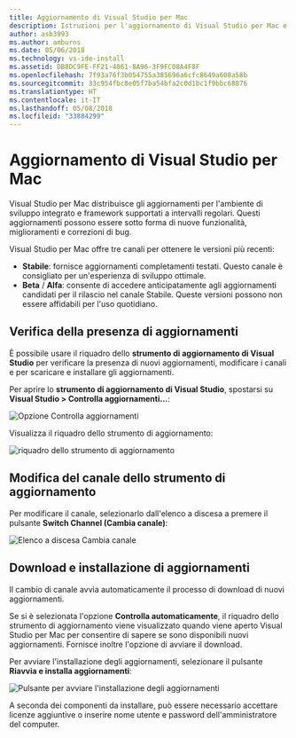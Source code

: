 ```yaml
---
title: Aggiornamento di Visual Studio per Mac
description: Istruzioni per l'aggiornamento di Visual Studio per Mac e l'accesso a versioni di anteprima.
author: asb3993
ms.author: amburns
ms.date: 05/06/2018
ms.technology: vs-ide-install
ms.assetid: DB8DC9FE-FF21-4061-8A96-3F9FC08A4F8F
ms.openlocfilehash: 7f93a76f3b054755a385696a6cfc8649a608a58b
ms.sourcegitcommit: 33c954fbc8e05f7ba54bfa2c0d1bc1f9bbc68876
ms.translationtype: HT
ms.contentlocale: it-IT
ms.lasthandoff: 05/08/2018
ms.locfileid: "33884299"
---
```

# <a name="updating-visual-studio-for-mac"></a>Aggiornamento di Visual Studio per Mac

Visual Studio per Mac distribuisce gli aggiornamenti per l'ambiente di sviluppo integrato e framework supportati a intervalli regolari. Questi aggiornamenti possono essere sotto forma di nuove funzionalità, miglioramenti e correzioni di bug.

Visual Studio per Mac offre tre canali per ottenere le versioni più recenti:

* **Stabile**: fornisce aggiornamenti completamenti testati. Questo canale è consigliato per un'esperienza di sviluppo ottimale.
* **Beta** / **Alfa**: consente di accedere anticipatamente agli aggiornamenti candidati per il rilascio nel canale Stabile. Queste versioni possono non essere affidabili per l'uso quotidiano.

## <a name="checking-for-updates"></a>Verifica della presenza di aggiornamenti

È possibile usare il riquadro dello **strumento di aggiornamento di Visual Studio** per verificare la presenza di nuovi aggiornamenti, modificare i canali e per scaricare e installare gli aggiornamenti.

Per aprire lo **strumento di aggiornamento di Visual Studio**, spostarsi su **Visual Studio > Controlla aggiornamenti...**:

![Opzione Controlla aggiornamenti](media/update-image1.png)

Visualizza il riquadro dello strumento di aggiornamento:

![riquadro dello strumento di aggiornamento](media/update-image2.png)

## <a name="changing-the-updater-channel"></a>Modifica del canale dello strumento di aggiornamento

Per modificare il canale, selezionarlo dall'elenco a discesa a premere il pulsante **Switch Channel (Cambia canale)**:

![Elenco a discesa Cambia canale](media/update-image3.png)

## <a name="downloading-and-installing-updates"></a>Download e installazione di aggiornamenti

Il cambio di canale avvia automaticamente il processo di download di nuovi aggiornamenti.

Se si è selezionata l'opzione **Controlla automaticamente**, il riquadro dello strumento di aggiornamento viene visualizzato quando viene aperto Visual Studio per Mac per consentire di sapere se sono disponibili nuovi aggiornamenti. Fornisce inoltre l'opzione di avviare il download.

Per avviare l'installazione degli aggiornamenti, selezionare il pulsante **Riavvia e installa aggiornamenti**:

![Pulsante per avviare l'installazione degli aggiornamenti](media/update-image4.png)

A seconda dei componenti da installare, può essere necessario accettare licenze aggiuntive o inserire nome utente e password dell'amministratore del computer.
